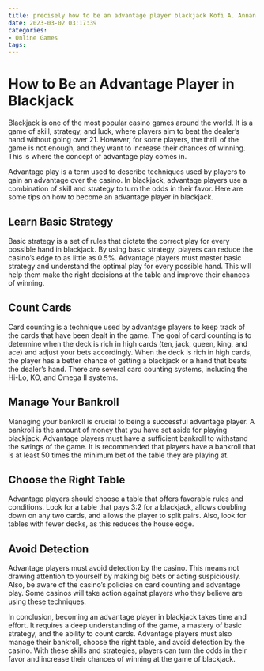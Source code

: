 ```yaml
---
title: precisely how to be an advantage player blackjack Kofi A. Annan
date: 2023-03-02 03:17:39
categories:
- Online Games
tags:
---
```

# How to Be an Advantage Player in Blackjack

Blackjack is one of the most popular casino games around the world. It is a game of skill, strategy, and luck, where players aim to beat the dealer’s hand without going over 21. However, for some players, the thrill of the game is not enough, and they want to increase their chances of winning. This is where the concept of advantage play comes in.

Advantage play is a term used to describe techniques used by players to gain an advantage over the casino. In blackjack, advantage players use a combination of skill and strategy to turn the odds in their favor. Here are some tips on how to become an advantage player in blackjack.

## Learn Basic Strategy

Basic strategy is a set of rules that dictate the correct play for every possible hand in blackjack. By using basic strategy, players can reduce the casino’s edge to as little as 0.5%. Advantage players must master basic strategy and understand the optimal play for every possible hand. This will help them make the right decisions at the table and improve their chances of winning.

## Count Cards

Card counting is a technique used by advantage players to keep track of the cards that have been dealt in the game. The goal of card counting is to determine when the deck is rich in high cards (ten, jack, queen, king, and ace) and adjust your bets accordingly. When the deck is rich in high cards, the player has a better chance of getting a blackjack or a hand that beats the dealer’s hand. There are several card counting systems, including the Hi-Lo, KO, and Omega II systems.

## Manage Your Bankroll

Managing your bankroll is crucial to being a successful advantage player. A bankroll is the amount of money that you have set aside for playing blackjack. Advantage players must have a sufficient bankroll to withstand the swings of the game. It is recommended that players have a bankroll that is at least 50 times the minimum bet of the table they are playing at.

## Choose the Right Table

Advantage players should choose a table that offers favorable rules and conditions. Look for a table that pays 3:2 for a blackjack, allows doubling down on any two cards, and allows the player to split pairs. Also, look for tables with fewer decks, as this reduces the house edge.

## Avoid Detection

Advantage players must avoid detection by the casino. This means not drawing attention to yourself by making big bets or acting suspiciously. Also, be aware of the casino’s policies on card counting and advantage play. Some casinos will take action against players who they believe are using these techniques.

In conclusion, becoming an advantage player in blackjack takes time and effort. It requires a deep understanding of the game, a mastery of basic strategy, and the ability to count cards. Advantage players must also manage their bankroll, choose the right table, and avoid detection by the casino. With these skills and strategies, players can turn the odds in their favor and increase their chances of winning at the game of blackjack.